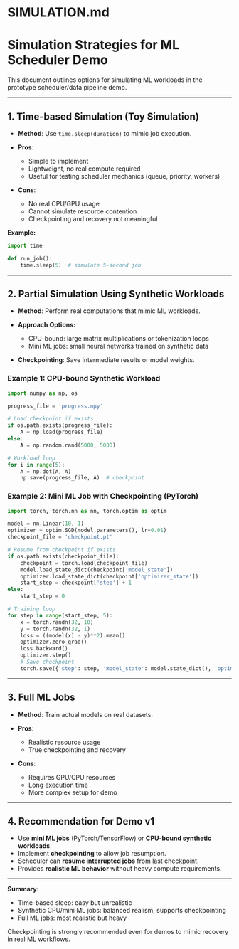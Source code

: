 # SIMULATION.md

# Simulation Strategies for ML Scheduler Demo

This document outlines options for simulating ML workloads in the prototype scheduler/data pipeline demo.

---

## 1. Time-based Simulation (Toy Simulation)

* **Method**: Use `time.sleep(duration)` to mimic job execution.
* **Pros**:

  * Simple to implement
  * Lightweight, no real compute required
  * Useful for testing scheduler mechanics (queue, priority, workers)
* **Cons**:

  * No real CPU/GPU usage
  * Cannot simulate resource contention
  * Checkpointing and recovery not meaningful

**Example:**

```python
import time

def run_job():
    time.sleep(5)  # simulate 5-second job
```

---

## 2. Partial Simulation Using Synthetic Workloads

* **Method**: Perform real computations that mimic ML workloads.
* **Approach Options:**

  * CPU-bound: large matrix multiplications or tokenization loops
  * Mini ML jobs: small neural networks trained on synthetic data
* **Checkpointing**: Save intermediate results or model weights.

### Example 1: CPU-bound Synthetic Workload

```python
import numpy as np, os

progress_file = 'progress.npy'

# Load checkpoint if exists
if os.path.exists(progress_file):
    A = np.load(progress_file)
else:
    A = np.random.rand(5000, 5000)

# Workload loop
for i in range(5):
    A = np.dot(A, A)
    np.save(progress_file, A)  # checkpoint
```

### Example 2: Mini ML Job with Checkpointing (PyTorch)

```python
import torch, torch.nn as nn, torch.optim as optim

model = nn.Linear(10, 1)
optimizer = optim.SGD(model.parameters(), lr=0.01)
checkpoint_file = 'checkpoint.pt'

# Resume from checkpoint if exists
if os.path.exists(checkpoint_file):
    checkpoint = torch.load(checkpoint_file)
    model.load_state_dict(checkpoint['model_state'])
    optimizer.load_state_dict(checkpoint['optimizer_state'])
    start_step = checkpoint['step'] + 1
else:
    start_step = 0

# Training loop
for step in range(start_step, 5):
    x = torch.randn(32, 10)
    y = torch.randn(32, 1)
    loss = ((model(x) - y)**2).mean()
    optimizer.zero_grad()
    loss.backward()
    optimizer.step()
    # Save checkpoint
    torch.save({'step': step, 'model_state': model.state_dict(), 'optimizer_state': optimizer.state_dict()}, checkpoint_file)
```

---

## 3. Full ML Jobs

* **Method**: Train actual models on real datasets.
* **Pros**:

  * Realistic resource usage
  * True checkpointing and recovery
* **Cons**:

  * Requires GPU/CPU resources
  * Long execution time
  * More complex setup for demo

---

## 4. Recommendation for Demo v1

* Use **mini ML jobs** (PyTorch/TensorFlow) or **CPU-bound synthetic workloads**.
* Implement **checkpointing** to allow job resumption.
* Scheduler can **resume interrupted jobs** from last checkpoint.
* Provides **realistic ML behavior** without heavy compute requirements.

---

**Summary:**

* Time-based sleep: easy but unrealistic
* Synthetic CPU/mini ML jobs: balanced realism, supports checkpointing
* Full ML jobs: most realistic but heavy

Checkpointing is strongly recommended even for demos to mimic recovery in real ML workflows.
